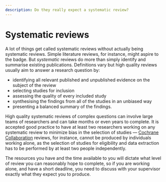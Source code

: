 ```yaml
---
description: Do they really expect a systematic review?
---
```


# Systematic reviews

A lot of things get called systematic reviews without actually being systematic reviews. Simple literature reviews, for instance, might aspire to the badge. But _systematic_ reviews do more than simply identify and summarise existing publications. Definitions vary but high quality reviews usually aim to answer a research question by:

* identifying all relevant published and unpublished evidence on the subject of the review
* selecting studies for inclusion
* assessing the quality of every included study
* synthesising the findings from all of the studies in an unbiased way
* presenting a balanced summary of the findings.

High quality systematic reviews of complex questions can involve large teams of researchers and can take months or even years to complete. It is accepted good practice to have at least two researchers working on any systematic review to minimize bias in the selection of studies — [Cochrane Collaboration](https://www.cochrane.org/) reviews, for instance, cannot be produced by individuals working alone, as the selection of studies for eligibility and data extraction has to be performed by at least two people independently.

The resources you have and the time available to you will dictate what level of review you can reasonably hope to complete, so if you are working alone, and have a short deadline, you need to discuss with your supervisor exactly what they expect you to produce.

